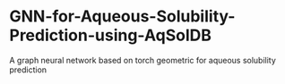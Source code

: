# GNN-for-Aqueous-Solubility-Prediction-using-AqSolDB
A graph neural network based on torch geometric for aqueous solubility prediction
